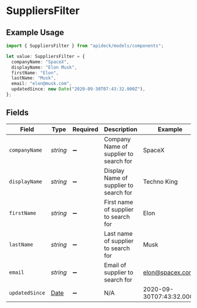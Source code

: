 # SuppliersFilter

## Example Usage

```typescript
import { SuppliersFilter } from "apideck/models/components";

let value: SuppliersFilter = {
  companyName: "SpaceX",
  displayName: "Elon Musk",
  firstName: "Elon",
  lastName: "Musk",
  email: "elon@musk.com",
  updatedSince: new Date("2020-09-30T07:43:32.000Z"),
};
```

## Fields

| Field                                                                                         | Type                                                                                          | Required                                                                                      | Description                                                                                   | Example                                                                                       |
| --------------------------------------------------------------------------------------------- | --------------------------------------------------------------------------------------------- | --------------------------------------------------------------------------------------------- | --------------------------------------------------------------------------------------------- | --------------------------------------------------------------------------------------------- |
| `companyName`                                                                                 | *string*                                                                                      | :heavy_minus_sign:                                                                            | Company Name of supplier to search for                                                        | SpaceX                                                                                        |
| `displayName`                                                                                 | *string*                                                                                      | :heavy_minus_sign:                                                                            | Display Name of supplier to search for                                                        | Techno King                                                                                   |
| `firstName`                                                                                   | *string*                                                                                      | :heavy_minus_sign:                                                                            | First name of supplier to search for                                                          | Elon                                                                                          |
| `lastName`                                                                                    | *string*                                                                                      | :heavy_minus_sign:                                                                            | Last name of supplier to search for                                                           | Musk                                                                                          |
| `email`                                                                                       | *string*                                                                                      | :heavy_minus_sign:                                                                            | Email of supplier to search for                                                               | elon@spacex.com                                                                               |
| `updatedSince`                                                                                | [Date](https://developer.mozilla.org/en-US/docs/Web/JavaScript/Reference/Global_Objects/Date) | :heavy_minus_sign:                                                                            | N/A                                                                                           | 2020-09-30T07:43:32.000Z                                                                      |